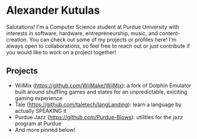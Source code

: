 # Alexander Kutulas
Salutations! I'm a Computer Science student at Purdue University with interests in software, hardware, entrepreneurship, music, and content-creation. You can check out some of my projects or profiles here! I'm always open to collaborations, so feel free to reach out or just contribute if you would like to work on a project together!

## Projects
- WiiMix (https://github.com/WiiMake/WiiMix): a fork of Dolphin Emulator built around shuffling games and states for an unpredictable, exiciting gaming experience
- Tale (https://github.com/taletech/langLanding): learn a language by actually SPEAKING it 
- Purdue Jazz (https://github.com/Purdue-Blows): utilities for the jazz program at Purdue
- And more pinned below!
